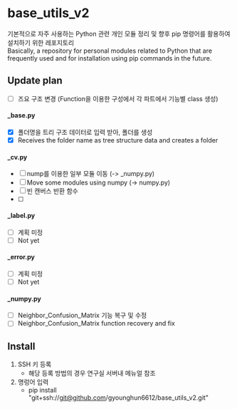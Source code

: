 # base_utils_v2

기본적으로 자주 사용하는 Python 관련 개인 모듈 정리 및 향후 pip 명령어를 활용하여 설치하기 위한 레포지토리  
Basically, a repository for personal modules related to Python that are frequently used and for installation using pip commands in the future.

## Update plan
- [ ] 즈요 구조 변경 (Function을 이용한 구성에서 각 파트에서 기능별 class 생성)


#### _base.py
- [x] 폴더명을 트리 구조 데이터로 입력 받아, 폴더를 생성
- [x] Receives the folder name as tree structure data and creates a folder

#### _cv.py
- [ ] nump를 이용한 일부 모듈 이동 (-> _numpy.py)
- [ ] Move some modules using numpy (-> numpy.py)
- [ ] 빈 캔버스 반환 함수
- [ ] 

#### _label.py
- [ ] 계획 미정
- [ ] Not yet

#### _error.py
- [ ] 계획 미정
- [ ] Not yet

#### _numpy.py
- [ ] Neighbor_Confusion_Matrix 기능 복구 및 수정
- [ ] Neighbor_Confusion_Matrix function recovery and fix

## Install
1. SSH 키 등록
   - 해당 등록 방법의 경우 연구실 서버내 메뉴얼 참조
2. 명렁어 입력
   - pip install "git+ssh://git@github.com/gyounghun6612/base_utils_v2.git"
